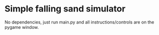 # Simple falling sand simulator
No dependencies, just run main.py and all instructions/controls are on the pygame window.

